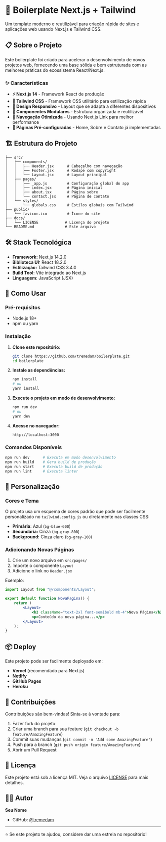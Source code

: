 # 🚀 Boilerplate Next.js + Tailwind

Um template moderno e reutilizável para criação rápida de sites e aplicações web usando Next.js e Tailwind CSS.

## 📋 Sobre o Projeto

Este boilerplate foi criado para acelerar o desenvolvimento de novos projetos web, fornecendo uma base sólida e bem estruturada com as melhores práticas do ecossistema React/Next.js.

### ✨ Características

- **⚡ Next.js 14** - Framework React de produção
- **🎨 Tailwind CSS** - Framework CSS utilitário para estilização rápida
- **📱 Design Responsivo** - Layout que se adapta a diferentes dispositivos
- **🧩 Componentes Modulares** - Estrutura organizada e reutilizável
- **🔗 Navegação Otimizada** - Usando Next.js Link para melhor performance
- **📄 Páginas Pré-configuradas** - Home, Sobre e Contato já implementadas

## 🏗️ Estrutura do Projeto

```
├── src/
│   ├── components/
│   │   ├── Header.jsx      # Cabeçalho com navegação
│   │   ├── Footer.jsx      # Rodapé com copyright
│   │   └── Layout.jsx      # Layout principal
│   ├── pages/
│   │   ├── _app.js         # Configuração global do app
│   │   ├── index.jsx       # Página inicial
│   │   ├── about.jsx       # Página sobre
│   │   └── contact.jsx     # Página de contato
│   └── styles/
│       └── globals.css     # Estilos globais com Tailwind
├── public/
│   └── favicon.ico         # Ícone do site
├── docs/
│   └── LICENSE            # Licença do projeto
└── README.md              # Este arquivo
```

## 🛠️ Stack Tecnológica

- **Framework:** Next.js 14.2.0
- **Biblioteca UI:** React 18.2.0
- **Estilização:** Tailwind CSS 3.4.0
- **Build Tool:** Vite integrado ao Next.js
- **Linguagem:** JavaScript (JSX)

## 🚀 Como Usar

### Pré-requisitos

- Node.js 18+ 
- npm ou yarn

### Instalação

1. **Clone este repositório:**
   ```bash
   git clone https://github.com/tremedam/boilerplate.git
   cd boilerplate
   ```

2. **Instale as dependências:**
   ```bash
   npm install
   # ou
   yarn install
   ```

3. **Execute o projeto em modo de desenvolvimento:**
   ```bash
   npm run dev
   # ou
   yarn dev
   ```

4. **Acesse no navegador:**
   ```
   http://localhost:3000
   ```

### Comandos Disponíveis

```bash
npm run dev      # Executa em modo desenvolvimento
npm run build    # Gera build de produção
npm run start    # Executa build de produção
npm run lint     # Executa linter
```

## 🎨 Personalização

### Cores e Tema

O projeto usa um esquema de cores padrão que pode ser facilmente personalizado no `tailwind.config.js` ou diretamente nas classes CSS:

- **Primária:** Azul (`bg-blue-600`)
- **Secundária:** Cinza (`bg-gray-800`)
- **Background:** Cinza claro (`bg-gray-100`)

### Adicionando Novas Páginas

1. Crie um novo arquivo em `src/pages/`
2. Importe o componente `Layout`
3. Adicione o link no `Header.jsx`

Exemplo:
```jsx
import Layout from "@/components/Layout";

export default function NovaPagina() {
    return (
        <Layout>
            <h2 className="text-2xl font-semibold mb-4">Nova Página</h2>
            <p>Conteúdo da nova página...</p>
        </Layout>
    );
}
```

## 📦 Deploy

Este projeto pode ser facilmente deployado em:

- **Vercel** (recomendado para Next.js)
- **Netlify**
- **GitHub Pages**
- **Heroku**

## 🤝 Contribuições

Contribuições são bem-vindas! Sinta-se à vontade para:

1. Fazer fork do projeto
2. Criar uma branch para sua feature (`git checkout -b feature/AmazingFeature`)
3. Commit suas mudanças (`git commit -m 'Add some AmazingFeature'`)
4. Push para a branch (`git push origin feature/AmazingFeature`)
5. Abrir um Pull Request

## 📄 Licença

Este projeto está sob a licença MIT. Veja o arquivo [LICENSE](docs/LICENSE) para mais detalhes.

## 👨‍💻 Autor

**Seu Nome**
- GitHub: [@tremedam](https://github.com/tremedam)

---

⭐ Se este projeto te ajudou, considere dar uma estrela no repositório!